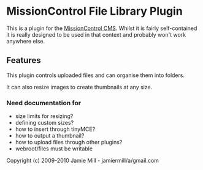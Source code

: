 # MissionControl File Library Plugin

This is a plugin for the [MissionControl CMS](http://github.com/jamiemill/missioncontrol). Whilst it is fairly self-contained it is really designed to be used in that context and probably won't work anywhere else.

## Features

This plugin controls uploaded files and can organise them into folders.

It can also resize images to create thumbnails at any size. 

### Need documentation for

*	size limits for resizing?
*	defining custom sizes?
*	how to insert through tinyMCE?
*	how to output a thumbnail?
*	how to upload files through other plugins?
*	webroot/files must be writable

Copyright (c) 2009-2010 Jamie Mill - jamiermill/a/gmail.com